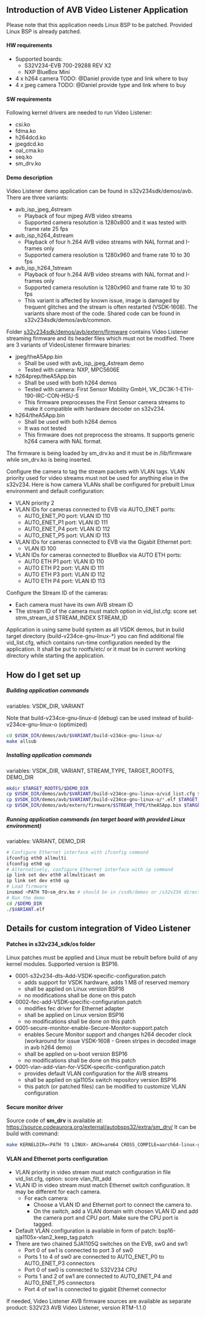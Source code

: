 ## Introduction of AVB Video Listener Application ##
Please note that this application needs Linux BSP to be patched. Provided Linux BSP is already patched.

#### HW requirements ####
 * Supported boards:
   * S32V234-EVB 700-29288 REV X2
   * NXP BlueBox Mini
 * 4 x h264 camera TODO: @Daniel provide type and link where to buy
 * 4 x jpeg camera TODO: @Daniel provide type and link where to buy

#### SW requirements ####
Following kernel drivers are needed to run Video Listener:
 * csi.ko
 * fdma.ko
 * h264dcd.ko
 * jpegdcd.ko
 * oal_cma.ko
 * seq.ko
 * sm_drv.ko

#### Demo description ####
Video Listener demo application can be found in s32v234sdk/demos/avb. There are three variants:
 * avb_isp_jpeg_4stream
   * Playback of four mjpeg AVB video streams
   * Supported camera resolution is 1280x800 and it was tested with frame rate 25 fps
 * avb_isp_h264_4stream
   * Playback of four h.264 AVB video streams with NAL format and I-frames only
   * Supported camera resolution is 1280x960 and frame rate 10 to 30 fps
 * avb_isp_h264_1stream
   * Playback of four h.264 AVB video streams with NAL format and I-frames only
   * Supported camera resolution is 1280x960 and frame rate 10 to 30 fps
   * This variant is affected by known issue, image is damaged by frequent glitches and the stream is often
     restarted (VSDK-1608).
The variants share most of the code. Shared code can be found in s32v234sdk/demos/avb/common.

Folder [s32v234sdk/demos/avb/extern/firmware](extern/firmware) contains Video Listener streaming firmware and its header files which
must not be modified. There are 3 variants of VideoListener firmware binaries:
 * jpeg/theA5App.bin
   * Shall be used with avb_isp_jpeg_4stream demo
   * Tested with camera: NXP, MPC5606E
 * h264prep/theA5App.bin
   * Shall be used with both h264 demos
   * Tested with camera: First Sensor Mobility GmbH, VK_DC3K-1-ETH-190-IRC-CON-HSU-S
   * This firmware preprocesses the First Sensor camera streams to make it compatible with hardware decoder on s32v234.
 * h264/theA5App.bin
   * Shall be used with both h264 demos
   * It was not tested
   * This firmware does not preprocess the streams. It supports generic h264 camera with NAL format.

The firmware is being loaded by sm_drv.ko and it must be in /lib/firmware while sm_drv.ko is being inserted.

Configure the camera to tag the stream packets with VLAN tags.
VLAN priority used for video streams must not be used for anything else in the s32v234.
Here is how camera VLANs shall be configured for prebuilt Linux environment and default configuration:
 * VLAN priority 2
 * VLAN IDs for cameras connected to EVB via AUTO_ENET ports:
   * AUTO_ENET_P0 port: VLAN ID 110
   * AUTO_ENET_P1 port: VLAN ID 111
   * AUTO_ENET_P4 port: VLAN ID 112
   * AUTO_ENET_P5 port: VLAN ID 113
 * VLAN IDs for cameras connected to EVB via the Gigabit Ethernet port:
   * VLAN ID 100
 * VLAN IDs for cameras connected to BlueBox via AUTO ETH ports:
   * AUTO ETH P1 port: VLAN ID 110
   * AUTO ETH P2 port: VLAN ID 111
   * AUTO ETH P3 port: VLAN ID 112
   * AUTO ETH P4 port: VLAN ID 113

Configure the Stream ID of the cameras:
 * Each camera must have its own AVB stream ID
 * The stream ID of the camera must match option in vid_list.cfg: score set strm_stream_id STREAM_INDEX STREAM_ID

Application is using same build system as all VSDK demos, but in build target directory (build-v234ce-gnu-linux-*)
you can find additional file vid_list.cfg, which contains run-time configuration needed by the application.
It shall be put to rootfs/etc/ or it must be in current working directory while starting the application.

## How do I get set up ##
##### Building application commands #####
variables: VSDK_DIR, VARIANT

Note that build-v234ce-gnu-linux-d (debug) can be used instead of build-v234ce-gnu-linux-o (optimized)
``` bash
cd $VSDK_DIR/demos/avb/$VARIANT/build-v234ce-gnu-linux-o/
make allsub
```

##### Installing application commands #####
variables: VSDK_DIR, VARIANT, STREAM_TYPE, TARGET_ROOTFS, DEMO_DIR
``` bash
mkdir $TARGET_ROOTFS/$DEMO_DIR
cp $VSDK_DIR/demos/avb/$VARIANT/build-v234ce-gnu-linux-o/vid_list.cfg $TARGET_ROOTFS/etc/
cp $VSDK_DIR/demos/avb/$VARIANT/build-v234ce-gnu-linux-o/*.elf $TARGET_ROOTFS/$DEMO_DIR
cp $VSDK_DIR/demos/avb/extern/firmware/$STREAM_TYPE/theA5App.bin $TARGET_ROOTFS/lib/firmware/
```


##### Running application commands (on target board with provided Linux environment) #####
variables: VARIANT, DEMO_DIR
``` bash
# Configure Ethernet interface with ifconfig command
ifconfig eth0 allmulti
ifconfig eth0 up
# Alternatively, configure Ethernet interface with ip command
ip link set dev eth0 allmulticast on
ip link set dev eth0 up
# Load firmware
insmod <PATH TO>sm_drv.ko # should be in /vsdk/demos or /s32v234 directory
# Run the demo
cd /$DEMO_DIR
./$VARIANT.elf
```

## Details for custom integration of Video Listener ##

#### Patches in s32v234_sdk/os folder ####
Linux patches must be applied and Linux must be rebuilt before build of any kernel modules. Supported version is BSP16.
 * 0001-s32v234-dts-Add-VSDK-specific-configuration.patch
   * adds support for VSDK hardware, adds 1 MB of reserved memory
   * shall be applied on Linux version BSP16
   * no modifications shall be done on this patch
 * 0002-fec-add-VSDK-specific-configuration.patch   
   * modifies fec driver for Ethernet adapter
   * shall be applied on Linux version BSP16
   * no modifications shall be done on this patch
 * 0001-secure-monitor-enable-Secure-Monitor-support.patch
   * enables Secure Monitor support and changes h264 decoder clock (workaround for issue VSDK-1608 - Green stripes in decoded image in avb h264 demo)
   * shall be applied on u-boot version BSP16
   * no modifications shall be done on this patch
 * 0001-vlan-add-vlan-for-VSDK-specific-configuration.patch
   * provides default VLAN configuration for the AVB streams
   * shall be applied on sja1105x switch repository version BSP16
   * this patch (or patched files) can be modified to customize VLAN configuration

#### Secure monitor driver ####
Source code of **sm_drv** is available at: https://source.codeaurora.org/external/autobsps32/extra/sm_drv/
It can be build with command:
``` bash
make KERNELDIR=<PATH TO LINUX> ARCH=arm64 CROSS_COMPILE=aarch64-linux-gnu-
```
#### VLAN and Ethernet ports configuration ####
 * VLAN priority in video stream must match configuration in file vid_list.cfg, option: score vlan_filt_add
 * VLAN ID in video stream must match Ethernet switch configuration. It may be different for each camera.
   * For each camera:
     * Choose a VLAN ID and Ethernet port to connect the camera to.
     * On the switch, add a VLAN domain with chosen VLAN ID and add the camera port and CPU port. Make sure the CPU port
       is tagged.
 * Default VLAN configuration is available in form of patch: bsp16-sja1105x-vlan2_keep_tag.patch
 * There are two chained SJA1105Q switches on the EVB, sw0 and sw1:
   * Port 0 of sw1 is connected to port 3 of sw0
   * Ports 1 to 4 of sw0 are connected to AUTO_ENET_P0 to AUTO_ENET_P3 connectors
   * Port 0 of sw0 is connected to S32V234 CPU
   * Ports 1 and 2 of sw1 are connected to AUTO_ENET_P4 and AUTO_ENET_P5 connectors
   * Port 4 of sw1 is connected to gigabit Ethernet connector

If needed, Video Listener AVB firmware sources are available as separate product:
S32V23 AVB Video Listener, version RTM-1.1.0
